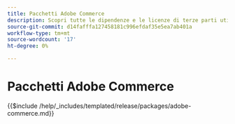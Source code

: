 ```yaml
---
title: Pacchetti Adobe Commerce
description: Scopri tutte le dipendenze e le licenze di terze parti utilizzate in Adobe Commerce.
source-git-commit: d14fafffa127458181c996efdaf35e5ea7ab401a
workflow-type: tm+mt
source-wordcount: '17'
ht-degree: 0%

---
```



# Pacchetti Adobe Commerce

{{$include /help/_includes/templated/release/packages/adobe-commerce.md}}
